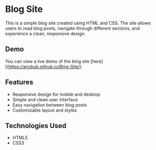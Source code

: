 # Blog Site

This is a simple blog site created using HTML and CSS. The site allows users to read blog posts, navigate through different sections, and experience a clean, responsive design.

## Demo

You can view a live demo of the blog site [here][(https://anybub.github.io/Blog-Site/).

## Features

- Responsive design for mobile and desktop
- Simple and clean user interface
- Easy navigation between blog posts
- Customizable layout and styles

## Technologies Used

- HTML5
- CSS3
